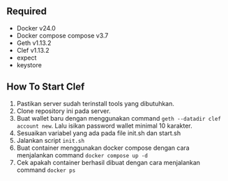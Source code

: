 ## Required
- Docker v24.0
- Docker compose compose v3.7
- Geth v1.13.2
- Clef v1.13.2
- expect
- keystore

## How To Start Clef

1. Pastikan server sudah terinstall tools yang dibutuhkan.
2. Clone repository ini pada server.
3. Buat wallet baru dengan menggunakan command `geth --datadir clef account new`. Lalu isikan password wallet minimal 10 karakter.
4. Sesuaikan variabel yang ada pada file init.sh dan start.sh
5. Jalankan script `init.sh`
6. Buat container menggunakan docker compose dengan cara menjalankan command `docker compose up -d`
7. Cek apakah container berhasil dibuat dengan cara menjalankan command `docker ps`
